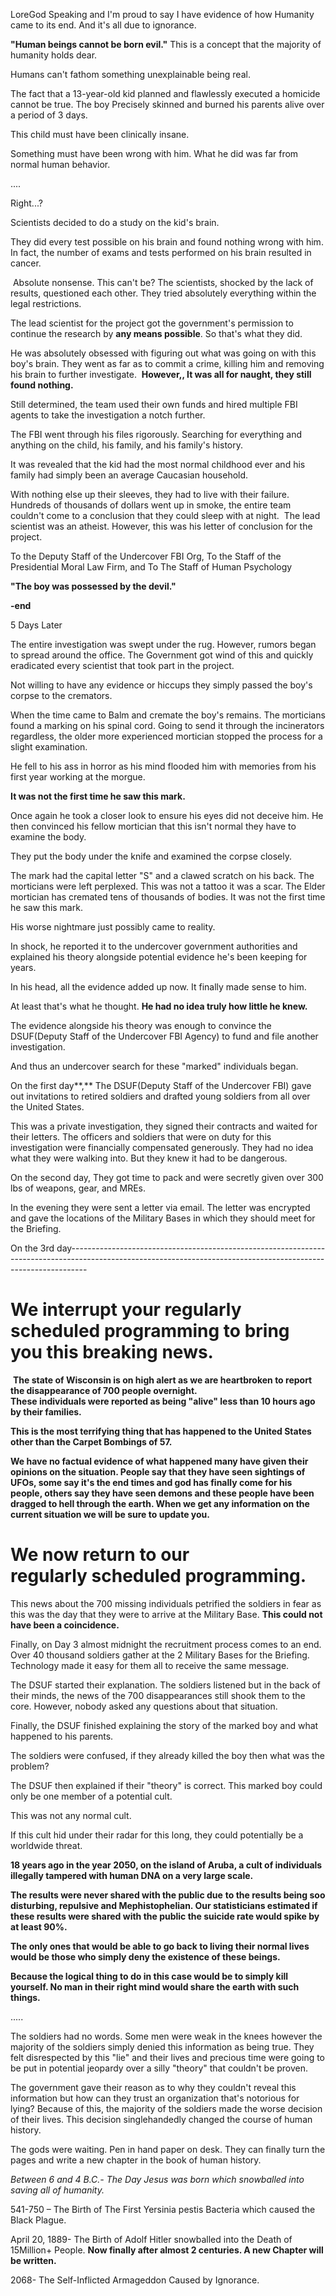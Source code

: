  LoreGod Speaking and I'm proud to say I have evidence of how Humanity came to its end. And it's all due to ignorance.  


**"Human beings cannot be born evil."** This is a concept that the majority of humanity holds dear. 

Humans can't fathom something unexplainable being real.

The fact that a 13-year-old kid planned and flawlessly executed a homicide cannot be true.  The boy Precisely skinned and burned his parents alive over a period of 3 days. 

This child must have been clinically insane.

Something must have been wrong with him. What he did was far from normal human behavior.

....

Right...?

Scientists decided to do a study on the kid's brain.

They did every test possible on his brain and found nothing wrong with him. In fact, the number of exams and tests performed on his brain resulted in cancer.

 Absolute nonsense. This can't be? The scientists, shocked by the lack of results, questioned each other. They tried absolutely everything within the legal restrictions.

The lead scientist for the project got the government's permission to continue the research by **any means possible**. So that's what they did.

He was absolutely obsessed with figuring out what was going on with this boy's brain. They went as far as to commit a crime, killing him and removing his brain to further investigate.  **However,, It was all for naught, they still found nothing.**

Still determined, the team used their own funds and hired multiple FBI agents to take the investigation a notch further.

The FBI went through his files rigorously. Searching for everything and anything on the child, his family, and his family's history.

It was revealed that the kid had the most normal childhood ever and his family had simply been an average Caucasian household.

With nothing else up their sleeves, they had to live with their failure. Hundreds of thousands of dollars went up in smoke, the entire team couldn't come to a conclusion that they could sleep with at night.  The lead scientist was an atheist. However, this was his letter of conclusion for the project.

To the Deputy Staff of the Undercover FBI Org, To the Staff of the Presidential Moral Law Firm, and To The Staff of Human Psychology

**"The boy was possessed by the devil."**

**-end**  


5 Days Later   


The entire investigation was swept under the rug. However, rumors began to spread around the office. The Government got wind of this and quickly eradicated every scientist that took part in the project. 

Not willing to have any evidence or hiccups they simply passed the boy's corpse to the cremators. 

When the time came to Balm and cremate the boy's remains. The morticians found a marking on his spinal cord. Going to send it through the incinerators regardless, the older more experienced mortician stopped the process for a slight examination.

He fell to his ass in horror as his mind flooded him with memories from his first year working at the morgue. 

**It was not the first time he saw this mark.**

Once again he took a closer look to ensure his eyes did not deceive him. He then convinced his fellow mortician that this isn't normal they have to examine the body.

They put the body under the knife and examined the corpse closely.

The mark had the capital letter "S" and a clawed scratch on his back. The morticians were left perplexed. This was not a tattoo it was a scar. The Elder mortician has cremated tens of thousands of bodies. It was not the first time he saw this mark.

His worse nightmare just possibly came to reality.

In shock, he reported it to the undercover government authorities and explained his theory alongside potential evidence he's been keeping for years.

In his head, all the evidence added up now. It finally made sense to him.

At least that's what he thought. **He had no idea truly how little he knew.**

The evidence alongside his theory was enough to convince the DSUF(Deputy Staff of the Undercover FBI Agency) to fund and file another investigation.

And thus an undercover search for these "marked" individuals began.   


 On the first day**,** The DSUF(Deputy Staff of the Undercover FBI) gave out invitations to retired soldiers and drafted young soldiers from all over the United States. 

This was a private investigation, they signed their contracts and waited for their letters. The officers and soldiers that were on duty for this investigation were financially compensated generously. They had no idea what they were walking into. But they knew it had to be dangerous. 

On the second day, They got time to pack and were secretly given over 300 lbs of weapons, gear, and MREs.

In the evening they were sent a letter via email. The letter was encrypted and gave the locations of the Military Bases in which they should meet for the Briefing.

On the 3rd day----------------------------------------------------------------------------------------------------------------------------------------------------------------

# We interrupt your regularly scheduled programming to bring you this breaking news.

 **The state of Wisconsin is on high alert as we are heartbroken to report the disappearance of 700 people overnight.**  
**These individuals were reported as being "alive" less than 10 hours ago by their families.**  


**This is the most terrifying thing that has happened to the United States other than the Carpet Bombings of 57.**

**We have no factual evidence of what happened many have given their opinions on the situation. People say that they have seen sightings of UFOs, some say it's the end times and god has finally come for his people, others say they have seen demons and these people have been dragged to hell through the earth. When we get any information on the current situation we will be sure to update you.**

# We now return to our regularly scheduled programming.

This news about the 700 missing individuals petrified the soldiers in fear as this was the day that they were to arrive at the Military Base. **This could not have been a coincidence.**

Finally, on Day 3 almost midnight the recruitment process comes to an end. Over 40 thousand soldiers gather at the 2 Military Bases for the Briefing. Technology made it easy for them all to receive the same message. 

The DSUF started their explanation. The soldiers listened but in the back of their minds, the news of the 700 disappearances still shook them to the core. However, nobody asked any questions about that situation.

Finally, the DSUF finished explaining the story of the marked boy and what happened to his parents.

The soldiers were confused, if they already killed the boy then what was the problem?

The DSUF then explained if their "theory" is correct. This marked boy could only be one member of a potential cult.

This was not any normal cult.

If this cult hid under their radar for this long, they could potentially be a worldwide threat.

**18 years ago in the year 2050, on the island of Aruba, a cult of individuals illegally tampered with human DNA on a very large scale.**

**The results were never shared with the public due** **to the results being soo disturbing, repulsive and Mephistophelian. Our statisticians estimated if these results were shared with the public the suicide rate would spike by at least 90%.**

**The only ones that would be able to go back to living their normal lives would be those who simply deny the existence of these beings.** 

**Because the logical thing to do in this case would be to simply kill yourself. No man in their right mind would share the earth with such things.**

.....

The soldiers had no words. Some men were weak in the knees however the majority of the soldiers simply denied this information as being true. They felt disrespected by this "lie" and their lives and precious time were going to be put in potential jeopardy over a silly "theory" that couldn't be proven.

The government gave their reason as to why they couldn't reveal this information but how can they trust an organization that's notorious for lying? Because of this, the majority of the soldiers made the worse decision of their lives. This decision singlehandedly changed the course of human history.

The gods were waiting. Pen in hand paper on desk. They can finally turn the pages and write a new chapter in the book of human history. 

*Between 6 and 4 B.C.- The Day Jesus was born which snowballed into saving all of humanity.*

541-750 – The Birth of The First Yersinia pestis Bacteria which caused the Black Plague.

April 20, 1889- The Birth of Adolf Hitler snowballed into the Death of 15Million+ People. **Now finally after almost 2 centuries. A new Chapter will be written.**  


2068- The Self-Inflicted Armageddon Caused by Ignorance. 